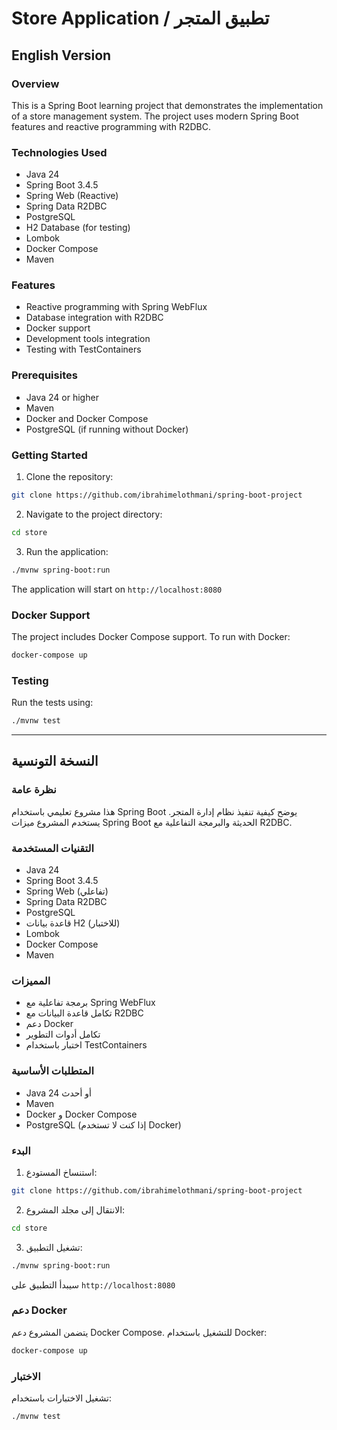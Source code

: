 # Store Application / تطبيق المتجر

## English Version

### Overview
This is a Spring Boot learning project that demonstrates the implementation of a store management system. The project uses modern Spring Boot features and reactive programming with R2DBC.

### Technologies Used
- Java 24
- Spring Boot 3.4.5
- Spring Web (Reactive)
- Spring Data R2DBC
- PostgreSQL
- H2 Database (for testing)
- Lombok
- Docker Compose
- Maven

### Features
- Reactive programming with Spring WebFlux
- Database integration with R2DBC
- Docker support
- Development tools integration
- Testing with TestContainers

### Prerequisites
- Java 24 or higher
- Maven
- Docker and Docker Compose
- PostgreSQL (if running without Docker)

### Getting Started
1. Clone the repository:
```bash
git clone https://github.com/ibrahimelothmani/spring-boot-project
```

2. Navigate to the project directory:
```bash
cd store
```

3. Run the application:
```bash
./mvnw spring-boot:run
```

The application will start on `http://localhost:8080`

### Docker Support
The project includes Docker Compose support. To run with Docker:
```bash
docker-compose up
```

### Testing
Run the tests using:
```bash
./mvnw test
```

---

## النسخة التونسية

### نظرة عامة
هذا مشروع تعليمي باستخدام Spring Boot يوضح كيفية تنفيذ نظام إدارة المتجر. يستخدم المشروع ميزات Spring Boot الحديثة والبرمجة التفاعلية مع R2DBC.

### التقنيات المستخدمة
- Java 24
- Spring Boot 3.4.5
- Spring Web (تفاعلي)
- Spring Data R2DBC
- PostgreSQL
- قاعدة بيانات H2 (للاختبار)
- Lombok
- Docker Compose
- Maven

### المميزات
- برمجة تفاعلية مع Spring WebFlux
- تكامل قاعدة البيانات مع R2DBC
- دعم Docker
- تكامل أدوات التطوير
- اختبار باستخدام TestContainers

### المتطلبات الأساسية
- Java 24 أو أحدث
- Maven
- Docker و Docker Compose
- PostgreSQL (إذا كنت لا تستخدم Docker)

### البدء
1. استنساخ المستودع:
```bash
git clone https://github.com/ibrahimelothmani/spring-boot-project
```

2. الانتقال إلى مجلد المشروع:
```bash
cd store
```

3. تشغيل التطبيق:
```bash
./mvnw spring-boot:run
```

سيبدأ التطبيق على `http://localhost:8080`

### دعم Docker
يتضمن المشروع دعم Docker Compose. للتشغيل باستخدام Docker:
```bash
docker-compose up
```

### الاختبار
تشغيل الاختبارات باستخدام:
```bash
./mvnw test
``` 